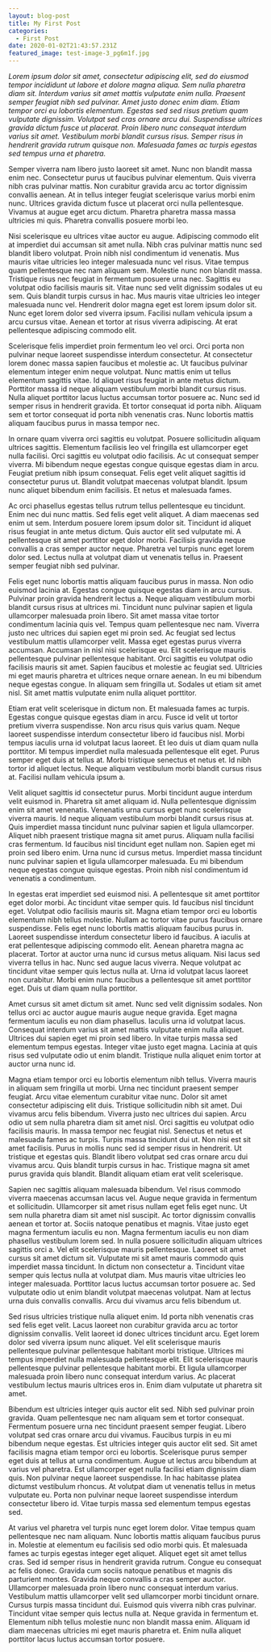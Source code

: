 ```yaml
---
layout: blog-post
title: My First Post
categories:
  - First Post
date: 2020-01-02T21:43:57.231Z
featured_image: test-image-3_pg6m1f.jpg
---
```

*Lorem ipsum dolor sit amet, consectetur adipiscing elit, sed do eiusmod tempor incididunt ut labore et dolore magna aliqua. Sem nulla pharetra diam sit. Interdum varius sit amet mattis vulputate enim nulla. Praesent semper feugiat nibh sed pulvinar. Amet justo donec enim diam. Etiam tempor orci eu lobortis elementum. Egestas sed sed risus pretium quam vulputate dignissim. Volutpat sed cras ornare arcu dui. Suspendisse ultrices gravida dictum fusce ut placerat. Proin libero nunc consequat interdum varius sit amet. Vestibulum morbi blandit cursus risus. Semper risus in hendrerit gravida rutrum quisque non. Malesuada fames ac turpis egestas sed tempus urna et pharetra.*

Semper viverra nam libero justo laoreet sit amet. Nunc non blandit massa enim nec. Consectetur purus ut faucibus pulvinar elementum. Quis viverra nibh cras pulvinar mattis. Non curabitur gravida arcu ac tortor dignissim convallis aenean. At in tellus integer feugiat scelerisque varius morbi enim nunc. Ultrices gravida dictum fusce ut placerat orci nulla pellentesque. Vivamus at augue eget arcu dictum. Pharetra pharetra massa massa ultricies mi quis. Pharetra convallis posuere morbi leo.

Nisi scelerisque eu ultrices vitae auctor eu augue. Adipiscing commodo elit at imperdiet dui accumsan sit amet nulla. Nibh cras pulvinar mattis nunc sed blandit libero volutpat. Proin nibh nisl condimentum id venenatis. Mus mauris vitae ultricies leo integer malesuada nunc vel risus. Vitae tempus quam pellentesque nec nam aliquam sem. Molestie nunc non blandit massa. Tristique risus nec feugiat in fermentum posuere urna nec. Sagittis eu volutpat odio facilisis mauris sit. Vitae nunc sed velit dignissim sodales ut eu sem. Quis blandit turpis cursus in hac. Mus mauris vitae ultricies leo integer malesuada nunc vel. Hendrerit dolor magna eget est lorem ipsum dolor sit. Nunc eget lorem dolor sed viverra ipsum. Facilisi nullam vehicula ipsum a arcu cursus vitae. Aenean et tortor at risus viverra adipiscing. At erat pellentesque adipiscing commodo elit.

Scelerisque felis imperdiet proin fermentum leo vel orci. Orci porta non pulvinar neque laoreet suspendisse interdum consectetur. At consectetur lorem donec massa sapien faucibus et molestie ac. Ut faucibus pulvinar elementum integer enim neque volutpat. Nunc mattis enim ut tellus elementum sagittis vitae. Id aliquet risus feugiat in ante metus dictum. Porttitor massa id neque aliquam vestibulum morbi blandit cursus risus. Nulla aliquet porttitor lacus luctus accumsan tortor posuere ac. Nunc sed id semper risus in hendrerit gravida. Et tortor consequat id porta nibh. Aliquam sem et tortor consequat id porta nibh venenatis cras. Nunc lobortis mattis aliquam faucibus purus in massa tempor nec.

In ornare quam viverra orci sagittis eu volutpat. Posuere sollicitudin aliquam ultrices sagittis. Elementum facilisis leo vel fringilla est ullamcorper eget nulla facilisi. Orci sagittis eu volutpat odio facilisis. Ac ut consequat semper viverra. Mi bibendum neque egestas congue quisque egestas diam in arcu. Feugiat pretium nibh ipsum consequat. Felis eget velit aliquet sagittis id consectetur purus ut. Blandit volutpat maecenas volutpat blandit. Ipsum nunc aliquet bibendum enim facilisis. Et netus et malesuada fames.

Ac orci phasellus egestas tellus rutrum tellus pellentesque eu tincidunt. Enim nec dui nunc mattis. Sed felis eget velit aliquet. A diam maecenas sed enim ut sem. Interdum posuere lorem ipsum dolor sit. Tincidunt id aliquet risus feugiat in ante metus dictum. Quis auctor elit sed vulputate mi. A pellentesque sit amet porttitor eget dolor morbi. Facilisis gravida neque convallis a cras semper auctor neque. Pharetra vel turpis nunc eget lorem dolor sed. Lectus nulla at volutpat diam ut venenatis tellus in. Praesent semper feugiat nibh sed pulvinar.

Felis eget nunc lobortis mattis aliquam faucibus purus in massa. Non odio euismod lacinia at. Egestas congue quisque egestas diam in arcu cursus. Pulvinar proin gravida hendrerit lectus a. Neque aliquam vestibulum morbi blandit cursus risus at ultrices mi. Tincidunt nunc pulvinar sapien et ligula ullamcorper malesuada proin libero. Sit amet massa vitae tortor condimentum lacinia quis vel. Tempus quam pellentesque nec nam. Viverra justo nec ultrices dui sapien eget mi proin sed. Ac feugiat sed lectus vestibulum mattis ullamcorper velit. Massa eget egestas purus viverra accumsan. Accumsan in nisl nisi scelerisque eu. Elit scelerisque mauris pellentesque pulvinar pellentesque habitant. Orci sagittis eu volutpat odio facilisis mauris sit amet. Sapien faucibus et molestie ac feugiat sed. Ultricies mi eget mauris pharetra et ultrices neque ornare aenean. In eu mi bibendum neque egestas congue. In aliquam sem fringilla ut. Sodales ut etiam sit amet nisl. Sit amet mattis vulputate enim nulla aliquet porttitor.

Etiam erat velit scelerisque in dictum non. Et malesuada fames ac turpis. Egestas congue quisque egestas diam in arcu. Fusce id velit ut tortor pretium viverra suspendisse. Non arcu risus quis varius quam. Neque laoreet suspendisse interdum consectetur libero id faucibus nisl. Morbi tempus iaculis urna id volutpat lacus laoreet. Et leo duis ut diam quam nulla porttitor. Mi tempus imperdiet nulla malesuada pellentesque elit eget. Purus semper eget duis at tellus at. Morbi tristique senectus et netus et. Id nibh tortor id aliquet lectus. Neque aliquam vestibulum morbi blandit cursus risus at. Facilisi nullam vehicula ipsum a.

Velit aliquet sagittis id consectetur purus. Morbi tincidunt augue interdum velit euismod in. Pharetra sit amet aliquam id. Nulla pellentesque dignissim enim sit amet venenatis. Venenatis urna cursus eget nunc scelerisque viverra mauris. Id neque aliquam vestibulum morbi blandit cursus risus at. Quis imperdiet massa tincidunt nunc pulvinar sapien et ligula ullamcorper. Aliquet nibh praesent tristique magna sit amet purus. Aliquam nulla facilisi cras fermentum. Id faucibus nisl tincidunt eget nullam non. Sapien eget mi proin sed libero enim. Urna nunc id cursus metus. Imperdiet massa tincidunt nunc pulvinar sapien et ligula ullamcorper malesuada. Eu mi bibendum neque egestas congue quisque egestas. Proin nibh nisl condimentum id venenatis a condimentum.

In egestas erat imperdiet sed euismod nisi. A pellentesque sit amet porttitor eget dolor morbi. Ac tincidunt vitae semper quis. Id faucibus nisl tincidunt eget. Volutpat odio facilisis mauris sit. Magna etiam tempor orci eu lobortis elementum nibh tellus molestie. Nullam ac tortor vitae purus faucibus ornare suspendisse. Felis eget nunc lobortis mattis aliquam faucibus purus in. Laoreet suspendisse interdum consectetur libero id faucibus. A iaculis at erat pellentesque adipiscing commodo elit. Aenean pharetra magna ac placerat. Tortor at auctor urna nunc id cursus metus aliquam. Nisi lacus sed viverra tellus in hac. Nunc sed augue lacus viverra. Neque volutpat ac tincidunt vitae semper quis lectus nulla at. Urna id volutpat lacus laoreet non curabitur. Morbi enim nunc faucibus a pellentesque sit amet porttitor eget. Duis ut diam quam nulla porttitor.

Amet cursus sit amet dictum sit amet. Nunc sed velit dignissim sodales. Non tellus orci ac auctor augue mauris augue neque gravida. Eget magna fermentum iaculis eu non diam phasellus. Iaculis urna id volutpat lacus. Consequat interdum varius sit amet mattis vulputate enim nulla aliquet. Ultrices dui sapien eget mi proin sed libero. In vitae turpis massa sed elementum tempus egestas. Integer vitae justo eget magna. Lacinia at quis risus sed vulputate odio ut enim blandit. Tristique nulla aliquet enim tortor at auctor urna nunc id.

Magna etiam tempor orci eu lobortis elementum nibh tellus. Viverra mauris in aliquam sem fringilla ut morbi. Urna nec tincidunt praesent semper feugiat. Arcu vitae elementum curabitur vitae nunc. Dolor sit amet consectetur adipiscing elit duis. Tristique sollicitudin nibh sit amet. Dui vivamus arcu felis bibendum. Viverra justo nec ultrices dui sapien. Arcu odio ut sem nulla pharetra diam sit amet nisl. Orci sagittis eu volutpat odio facilisis mauris. In massa tempor nec feugiat nisl. Senectus et netus et malesuada fames ac turpis. Turpis massa tincidunt dui ut. Non nisi est sit amet facilisis. Purus in mollis nunc sed id semper risus in hendrerit. Ut tristique et egestas quis. Blandit libero volutpat sed cras ornare arcu dui vivamus arcu. Quis blandit turpis cursus in hac. Tristique magna sit amet purus gravida quis blandit. Blandit aliquam etiam erat velit scelerisque.

Sapien nec sagittis aliquam malesuada bibendum. Vel risus commodo viverra maecenas accumsan lacus vel. Augue neque gravida in fermentum et sollicitudin. Ullamcorper sit amet risus nullam eget felis eget nunc. Ut sem nulla pharetra diam sit amet nisl suscipit. Ac tortor dignissim convallis aenean et tortor at. Sociis natoque penatibus et magnis. Vitae justo eget magna fermentum iaculis eu non. Magna fermentum iaculis eu non diam phasellus vestibulum lorem sed. In nulla posuere sollicitudin aliquam ultrices sagittis orci a. Vel elit scelerisque mauris pellentesque. Laoreet sit amet cursus sit amet dictum sit. Vulputate mi sit amet mauris commodo quis imperdiet massa tincidunt. In dictum non consectetur a. Tincidunt vitae semper quis lectus nulla at volutpat diam. Mus mauris vitae ultricies leo integer malesuada. Porttitor lacus luctus accumsan tortor posuere ac. Sed vulputate odio ut enim blandit volutpat maecenas volutpat. Nam at lectus urna duis convallis convallis. Arcu dui vivamus arcu felis bibendum ut.

Sed risus ultricies tristique nulla aliquet enim. Id porta nibh venenatis cras sed felis eget velit. Lacus laoreet non curabitur gravida arcu ac tortor dignissim convallis. Velit laoreet id donec ultrices tincidunt arcu. Eget lorem dolor sed viverra ipsum nunc aliquet. Vel elit scelerisque mauris pellentesque pulvinar pellentesque habitant morbi tristique. Ultrices mi tempus imperdiet nulla malesuada pellentesque elit. Elit scelerisque mauris pellentesque pulvinar pellentesque habitant morbi. Et ligula ullamcorper malesuada proin libero nunc consequat interdum varius. Ac placerat vestibulum lectus mauris ultrices eros in. Enim diam vulputate ut pharetra sit amet.

Bibendum est ultricies integer quis auctor elit sed. Nibh sed pulvinar proin gravida. Quam pellentesque nec nam aliquam sem et tortor consequat. Fermentum posuere urna nec tincidunt praesent semper feugiat. Libero volutpat sed cras ornare arcu dui vivamus. Faucibus turpis in eu mi bibendum neque egestas. Est ultricies integer quis auctor elit sed. Sit amet facilisis magna etiam tempor orci eu lobortis. Scelerisque purus semper eget duis at tellus at urna condimentum. Augue ut lectus arcu bibendum at varius vel pharetra. Est ullamcorper eget nulla facilisi etiam dignissim diam quis. Non pulvinar neque laoreet suspendisse. In hac habitasse platea dictumst vestibulum rhoncus. At volutpat diam ut venenatis tellus in metus vulputate eu. Porta non pulvinar neque laoreet suspendisse interdum consectetur libero id. Vitae turpis massa sed elementum tempus egestas sed.

At varius vel pharetra vel turpis nunc eget lorem dolor. Vitae tempus quam pellentesque nec nam aliquam. Nunc lobortis mattis aliquam faucibus purus in. Molestie at elementum eu facilisis sed odio morbi quis. Et malesuada fames ac turpis egestas integer eget aliquet. Aliquet eget sit amet tellus cras. Sed id semper risus in hendrerit gravida rutrum. Congue eu consequat ac felis donec. Gravida cum sociis natoque penatibus et magnis dis parturient montes. Gravida neque convallis a cras semper auctor. Ullamcorper malesuada proin libero nunc consequat interdum varius. Vestibulum mattis ullamcorper velit sed ullamcorper morbi tincidunt ornare. Cursus turpis massa tincidunt dui. Euismod quis viverra nibh cras pulvinar. Tincidunt vitae semper quis lectus nulla at. Neque gravida in fermentum et. Elementum nibh tellus molestie nunc non blandit massa enim. Aliquam id diam maecenas ultricies mi eget mauris pharetra et. Enim nulla aliquet porttitor lacus luctus accumsan tortor posuere.
